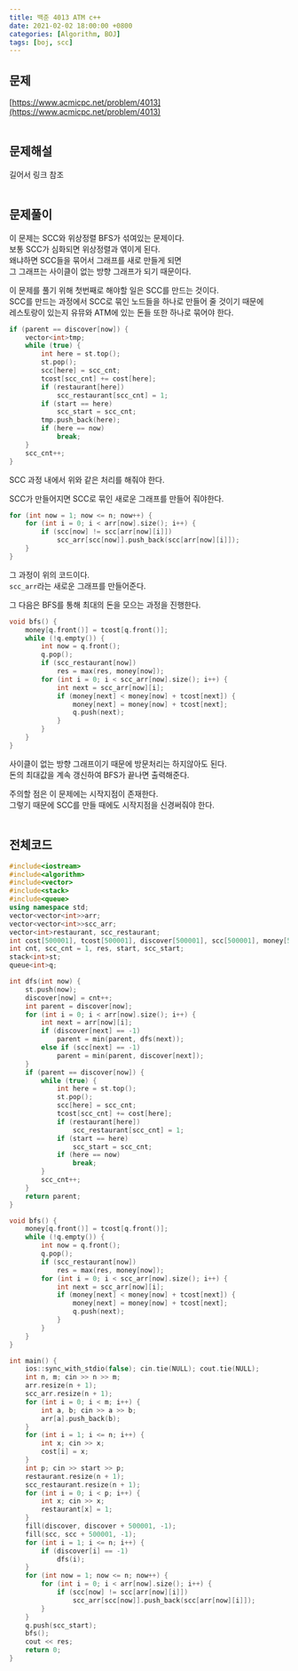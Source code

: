 ```yaml
---
title: 백준 4013 ATM c++
date: 2021-02-02 18:00:00 +0800
categories: [Algorithm, BOJ]
tags: [boj, scc]
---
```


## 문제
[https://www.acmicpc.net/problem/4013](https://www.acmicpc.net/problem/4013)  
<br>

## 문제해설  
길어서 링크 참조  
<br>

## 문제풀이  
이 문제는 SCC와 위상정렬 BFS가 섞여있는 문제이다.  
보통 SCC가 심화되면 위상정렬과 엮이게 된다.  
왜냐하면 SCC들을 묶어서 그래프를 새로 만들게 되면  
그 그래프는 사이클이 없는 방향 그래프가 되기 때문이다.  

이 문제를 풀기 위해 첫번째로 해야할 일은 SCC를 만드는 것이다.  
SCC를 만드는 과정에서 SCC로 묶인 노드들을 하나로 만들어 줄 것이기 때문에  
레스토랑이 있는지 유뮤와 ATM에 있는 돈들 또한 하나로 묶어야 한다.  
```cpp
if (parent == discover[now]) {
	vector<int>tmp;
	while (true) {
		int here = st.top();
		st.pop();
		scc[here] = scc_cnt;
		tcost[scc_cnt] += cost[here];
		if (restaurant[here])
			scc_restaurant[scc_cnt] = 1;
		if (start == here)
			scc_start = scc_cnt;
		tmp.push_back(here);
		if (here == now)
			break;
	}
	scc_cnt++;
}
```
SCC 과정 내에서 위와 같은 처리를 해줘야 한다.  

SCC가 만들어지면 SCC로 묶인 새로운 그래프를 만들어 줘야한다.  
```cpp
for (int now = 1; now <= n; now++) {
	for (int i = 0; i < arr[now].size(); i++) {
		if (scc[now] != scc[arr[now][i]])
			scc_arr[scc[now]].push_back(scc[arr[now][i]]);
	}
}
```
그 과정이 위의 코드이다.  
`scc_arr`라는 새로운 그래프를 만들어준다.  

그 다음은 BFS를 통해 최대의 돈을 모으는 과정을 진행한다.  
```cpp
void bfs() {
	money[q.front()] = tcost[q.front()];
	while (!q.empty()) {
		int now = q.front();
		q.pop();
		if (scc_restaurant[now])
			res = max(res, money[now]);
		for (int i = 0; i < scc_arr[now].size(); i++) {
			int next = scc_arr[now][i];
			if (money[next] < money[now] + tcost[next]) {
				money[next] = money[now] + tcost[next];
				q.push(next);
			}
		}
	}
}
```
사이클이 없는 방향 그래프이기 때문에 방문처리는 하지않아도 된다.  
돈의 최대값을 계속 갱신하여 BFS가 끝나면 출력해준다.  

주의할 점은 이 문제에는 시작지점이 존재한다.  
그렇기 때문에 SCC를 만들 때에도 시작지점을 신경써줘야 한다.  
<br>


## 전체코드  
```cpp
#include<iostream>
#include<algorithm>
#include<vector>
#include<stack>
#include<queue>
using namespace std;
vector<vector<int>>arr;
vector<vector<int>>scc_arr;
vector<int>restaurant, scc_restaurant;
int cost[500001], tcost[500001], discover[500001], scc[500001], money[500001];
int cnt, scc_cnt = 1, res, start, scc_start;
stack<int>st;
queue<int>q;

int dfs(int now) {
	st.push(now);
	discover[now] = cnt++;
	int parent = discover[now];
	for (int i = 0; i < arr[now].size(); i++) {
		int next = arr[now][i];
		if (discover[next] == -1)
			parent = min(parent, dfs(next));
		else if (scc[next] == -1)
			parent = min(parent, discover[next]);
	}
	if (parent == discover[now]) {
		while (true) {
			int here = st.top();
			st.pop();
			scc[here] = scc_cnt;
			tcost[scc_cnt] += cost[here];
			if (restaurant[here])
				scc_restaurant[scc_cnt] = 1;
			if (start == here)
				scc_start = scc_cnt;
			if (here == now)
				break;
		}
		scc_cnt++;
	}
	return parent;
}

void bfs() {
	money[q.front()] = tcost[q.front()];
	while (!q.empty()) {
		int now = q.front();
		q.pop();
		if (scc_restaurant[now])
			res = max(res, money[now]);
		for (int i = 0; i < scc_arr[now].size(); i++) {
			int next = scc_arr[now][i];
			if (money[next] < money[now] + tcost[next]) {
				money[next] = money[now] + tcost[next];
				q.push(next);
			}
		}
	}
}

int main() {
	ios::sync_with_stdio(false); cin.tie(NULL); cout.tie(NULL);
	int n, m; cin >> n >> m;
	arr.resize(n + 1);
	scc_arr.resize(n + 1);
	for (int i = 0; i < m; i++) {
		int a, b; cin >> a >> b;
		arr[a].push_back(b);
	}
	for (int i = 1; i <= n; i++) {
		int x; cin >> x;
		cost[i] = x;
	}
	int p; cin >> start >> p;
	restaurant.resize(n + 1);
	scc_restaurant.resize(n + 1);
	for (int i = 0; i < p; i++) {
		int x; cin >> x;
		restaurant[x] = 1;
	}
	fill(discover, discover + 500001, -1);
	fill(scc, scc + 500001, -1);
	for (int i = 1; i <= n; i++) {
		if (discover[i] == -1)
			dfs(i);
	}
	for (int now = 1; now <= n; now++) {
		for (int i = 0; i < arr[now].size(); i++) {
			if (scc[now] != scc[arr[now][i]])
				scc_arr[scc[now]].push_back(scc[arr[now][i]]);
		}
	}
	q.push(scc_start);
	bfs();
	cout << res;
	return 0;
}
```
